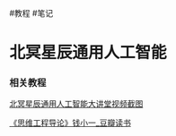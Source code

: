 #教程 #笔记 

# 北冥星辰通用人工智能



### 相关教程


[北冥星辰通用人工智能大讲堂视频截图](file:///Users/ethan/Documents/CoreFiles/ReadingsFile/人工智能/通用人工智能/北冥星辰通用人工智能大讲堂视频/截图)

[《思维工程导论》钱小一_豆瓣读书](https://read.douban.com/reader/ebook/16304971/)